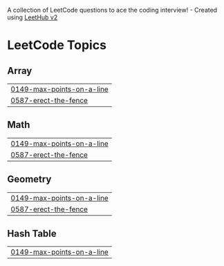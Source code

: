 A collection of LeetCode questions to ace the coding interview! - Created using [LeetHub v2](https://github.com/arunbhardwaj/LeetHub-2.0)
<!---LeetCode Topics Start-->
# LeetCode Topics
## Array
|  |
| ------- |
| [0149-max-points-on-a-line](https://github.com/deepakkhicher/leetCode-solutions/tree/master/0149-max-points-on-a-line) |
| [0587-erect-the-fence](https://github.com/deepakkhicher/leetCode-solutions/tree/master/0587-erect-the-fence) |
## Math
|  |
| ------- |
| [0149-max-points-on-a-line](https://github.com/deepakkhicher/leetCode-solutions/tree/master/0149-max-points-on-a-line) |
| [0587-erect-the-fence](https://github.com/deepakkhicher/leetCode-solutions/tree/master/0587-erect-the-fence) |
## Geometry
|  |
| ------- |
| [0149-max-points-on-a-line](https://github.com/deepakkhicher/leetCode-solutions/tree/master/0149-max-points-on-a-line) |
| [0587-erect-the-fence](https://github.com/deepakkhicher/leetCode-solutions/tree/master/0587-erect-the-fence) |
## Hash Table
|  |
| ------- |
| [0149-max-points-on-a-line](https://github.com/deepakkhicher/leetCode-solutions/tree/master/0149-max-points-on-a-line) |
<!---LeetCode Topics End-->